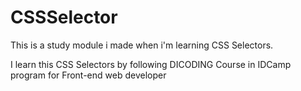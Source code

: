 # CSSSelector
This is a study module i made when i'm learning CSS Selectors.

I learn this CSS Selectors by following DICODING Course in IDCamp program for Front-end web developer
